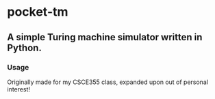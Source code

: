 # pocket-tm
## A simple Turing machine simulator written in Python.

### Usage

Originally made for my CSCE355 class, expanded upon out of personal interest!

